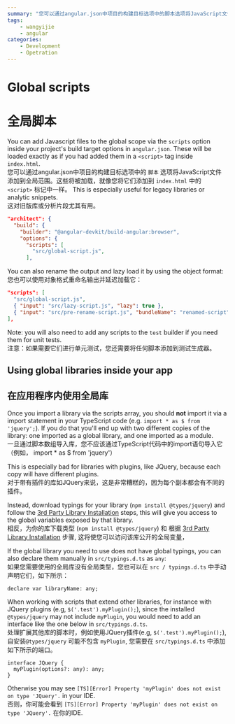 ```yaml
---
summary: "您可以通过angular.json中项目的构建目标选项中的脚本选项将JavaScript文件添加到全局范围。这些将被加载，就像您将它们添加到 index.html 中的 <script> 标记中一样"
tags:
    - wangyijie
    - angular
categories:
    - Development
    - Opetration
---
```

# Global scripts
# 全局脚本

You can add Javascript files to the global scope via the `scripts` option inside your
project's build target options in `angular.json`.
These will be loaded exactly as if you had added them in a `<script>` tag inside `index.html`.  
您可以通过angular.json中项目的构建目标选项中的 `脚本` 选项将JavaScript文件添加到全局范围。这些将被加载，就像您将它们添加到 `index.html` 中的 `<script>` 标记中一样。 
This is especially useful for legacy libraries or analytic snippets.  
这对旧版库或分析片段尤其有用。

```json
"architect": {
  "build": {
    "builder": "@angular-devkit/build-angular:browser",
    "options": {
      "scripts": [
        "src/global-script.js",
      ],
```

You can also rename the output and lazy load it by using the object format:  
您也可以使用对象格式重命名输出并延迟加载它：

```json
"scripts": [
  "src/global-script.js",
  { "input": "src/lazy-script.js", "lazy": true },
  { "input": "src/pre-rename-script.js", "bundleName": "renamed-script" },
],
```

Note: you will also need to add any scripts to the `test` builder if you need them for unit tests.  
注意：如果需要它们进行单元测试，您还需要将任何脚本添加到测试生成器。

## Using global libraries inside your app
## 在应用程序内使用全局库

Once you import a library via the scripts array, you should **not** import it via a import statement
in your TypeScript code (e.g. `import * as $ from 'jquery';`).
If you do that you'll end up with two different copies of the library: one imported as a
global library, and one imported as a module.  
一旦通过脚本数组导入库，您不应该通过TypeScript代码中的import语句导入它（例如， import * as $ from 'jquery'）

This is especially bad for libraries with plugins, like JQuery, because each copy will have
different plugins.  
对于带有插件的库如JQuery来说，这是非常糟糕的，因为每个副本都会有不同的插件。

Instead, download typings for your library (`npm install @types/jquery`) and follow
the [3rd Party Library Installation](https://github.com/angular/angular-cli/wiki/stories-third-party-lib) steps,
this will give you access to the global variables exposed by that library.  
相反，为你的库下载类型 (`npm install @types/jquery`) 和 根据 [3rd Party Library Installation](https://github.com/angular/angular-cli/wiki/stories-third-party-lib) 步骤, 这将使您可以访问该库公开的全局变量，

If the global library you need to use does not have global typings, you can also declare them
manually in `src/typings.d.ts` as `any`:  
如果您需要使用的全局库没有全局类型，您也可以在 `src / typings.d.ts` 中手动声明它们，如下所示：

```
declare var libraryName: any;
```

When working with scripts that extend other libraries, for instance with JQuery plugins
(e.g, `$('.test').myPlugin();`), since the installed `@types/jquery` may not include `myPlugin`,
you would need to add an interface like the one below in `src/typings.d.ts`.  
处理扩展其他库的脚本时，例如使用JQuery插件(e.g, `$('.test').myPlugin();`), 自安装`@types/jquery` 可能不包含 `myPlugin`, 您需要在 `src/typings.d.ts` 中添加如下所示的端口。

```
interface JQuery {
  myPlugin(options?: any): any;
}
```

Otherwise you may see `[TS][Error] Property 'myPlugin' does not exist on type 'JQuery'.` in your IDE.  
否则，你可能会看到 `[TS][Error] Property 'myPlugin' does not exist on type 'JQuery'.` 在你的IDE.
